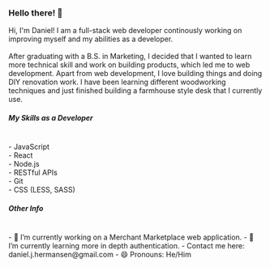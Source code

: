 ### Hello there! 👋

Hi, I'm Daniel! I am a full-stack web developer continously working on improving myself and my abilities as a developer.
<br/>
<br/>
After graduating with a B.S. in Marketing, I decided that I wanted to learn more technical skill and work on building products, which led me to web development. Apart from web development, I love building things and doing DIY renovation work. I have been learning different woodworking techniques and just finished building a farmhouse style desk that I currently use. 

##### My Skills as a Developer
<br/>
- JavaScript<br/>
- React<br/>
- Node.js<br/>
- RESTful APIs<br/>
- Git<br/>
- CSS (LESS, SASS)<br/>

##### Other Info
<br/>
- 🔭 I’m currently working on a Merchant Marketplace web application.
- 🌱 I’m currently learning more in depth authentication.
- Contact me here: daniel.j.hermansen@gmail.com
- 😄 Pronouns: He/Him

